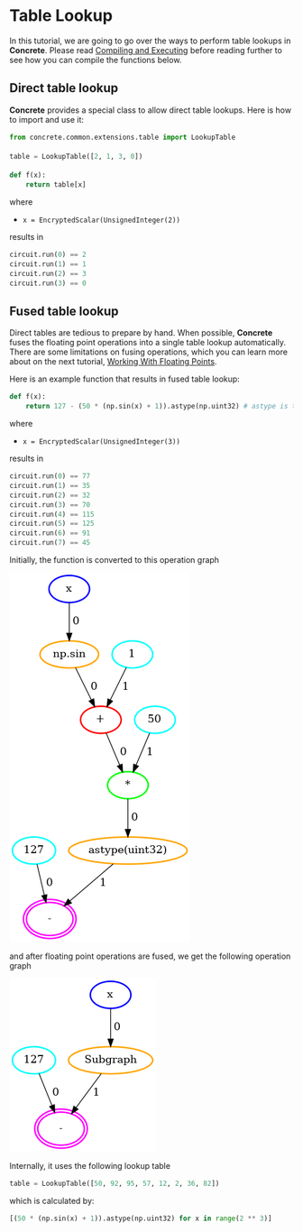 # Table Lookup

In this tutorial, we are going to go over the ways to perform table lookups in **Concrete**. Please read [Compiling and Executing](../howto/COMPILING_AND_EXECUTING.md) before reading further to see how you can compile the functions below.

## Direct table lookup

**Concrete** provides a special class to allow direct table lookups. Here is how to import and use it:

```python
from concrete.common.extensions.table import LookupTable

table = LookupTable([2, 1, 3, 0])

def f(x):
    return table[x]
```

where

- `x = EncryptedScalar(UnsignedInteger(2))`

results in

<!--python-test:skip-->
```python
circuit.run(0) == 2
circuit.run(1) == 1
circuit.run(2) == 3
circuit.run(3) == 0
```

## Fused table lookup

Direct tables are tedious to prepare by hand. When possible, **Concrete** fuses the floating point operations into a single table lookup automatically. There are some limitations on fusing operations, which you can learn more about on the next tutorial, [Working With Floating Points](./WORKING_WITH_FLOATING_POINTS.md).

Here is an example function that results in fused table lookup:

<!--python-test:skip-->
```python
def f(x):
    return 127 - (50 * (np.sin(x) + 1)).astype(np.uint32) # astype is to go back to integer world
```

where

- `x = EncryptedScalar(UnsignedInteger(3))`

results in

<!--python-test:skip-->
```python
circuit.run(0) == 77
circuit.run(1) == 35
circuit.run(2) == 32
circuit.run(3) == 70
circuit.run(4) == 115
circuit.run(5) == 125
circuit.run(6) == 91
circuit.run(7) == 45
```

Initially, the function is converted to this operation graph

![](../../_static/tutorials/table-lookup/1.initial.graph.png)

and after floating point operations are fused, we get the following operation graph

![](../../_static/tutorials/table-lookup/3.final.graph.png)

Internally, it uses the following lookup table

<!--python-test:skip-->
```python
table = LookupTable([50, 92, 95, 57, 12, 2, 36, 82])
```

which is calculated by:

<!--python-test:skip-->
```python
[(50 * (np.sin(x) + 1)).astype(np.uint32) for x in range(2 ** 3)]
```
